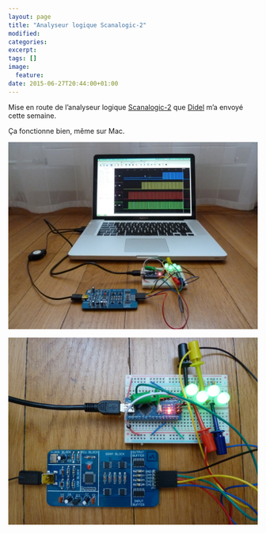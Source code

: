 ```yaml
---
layout: page
title: "Analyseur logique Scanalogic-2"
modified:
categories:
excerpt:
tags: []
image:
  feature:
date: 2015-06-27T20:44:00+01:00
---
```


Mise en route de l’analyseur logique [Scanalogic-2](http://www.ikalogic.com/ikalogic-products/scanalogic-2/) que [Didel](http://didel.ch/) m’a envoyé cette semaine.

Ça fonctionne bien, même sur Mac.

![](/files/2015-06-27-Scanalogic-2_Logic_Analyzer/Scanalogic-2_Logic_Analyzer_001.jpg)

![](/files/2015-06-27-Scanalogic-2_Logic_Analyzer/Scanalogic-2_Logic_Analyzer_002.jpg)